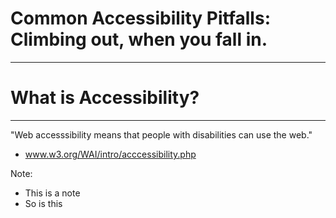 # Common Accessibility Pitfalls: Climbing out, when you fall in.

---

# What is Accessibility?

---

"Web accesssibility means that people with disabilities can use the web."

- www.w3.org/WAI/intro/acccessibility.php

Note:

- This is a note
- So is this
